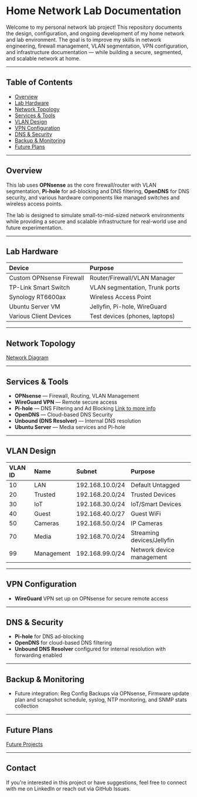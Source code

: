# Home Network Lab Documentation

Welcome to my personal network lab project! This repository documents the design, configuration, and ongoing development of my home network and lab environment. The goal is to improve my skills in network engineering, firewall management, VLAN segmentation, VPN configuration, and infrastructure documentation — while building a secure, segmented, and scalable network at home.

---

## Table of Contents  

- [Overview](#overview)  
- [Lab Hardware](#lab-hardware)  
- [Network Topology](#network-topology)  
- [Services & Tools](#services--tools)  
- [VLAN Design](#vlan-design)  
- [VPN Configuration](#vpn-configuration)  
- [DNS & Security](#dns--security)  
- [Backup & Monitoring](#backup--monitoring)  
- [Future Plans](#future-plans)

---

## Overview  

This lab uses **OPNsense** as the core firewall/router with VLAN segmentation, **Pi-hole** for ad-blocking and DNS filtering, **OpenDNS** for DNS security, and various hardware components like managed switches and wireless access points.  

The lab is designed to simulate small-to-mid-sized network environments while providing a secure and scalable infrastructure for real-world use and future experimentation.

---

## Lab Hardware  

| Device                  | Purpose                       |
|:------------------------|:------------------------------|
| Custom OPNsense Firewall | Router/Firewall/VLAN Manager   |
| TP-Link Smart Switch     | VLAN segmentation, Trunk ports |
| Synology RT6600ax        | Wireless Access Point          |
| Ubuntu Server VM         | Jellyfin, Pi-hole, WireGuard    |
| Various Client Devices   | Test devices (phones, laptops) |

---

## Network Topology  

[Network Diagram](./diagrams/LabSetupDiagram.png)



---

## Services & Tools  

- **OPNsense** — Firewall, Routing, VLAN Management  
- **WireGuard VPN** — Remote secure access  
- **Pi-hole** — DNS Filtering and Ad Blocking [Link to more info](./docs/pihole.md) 
- **OpenDNS** — Cloud-based DNS Security  
- **Unbound (DNS Resolver)** — Internal DNS resolution  
- **Ubuntu Server** — Media services and Pi-hole  

---

## VLAN Design  

| VLAN ID | Name        | Subnet         | Purpose                |
|:--------|:------------|:----------------|:------------------------|
| 10      | LAN          | 192.168.10.0/24 | Default Untagged         |
| 20      | Trusted      | 192.168.20.0/24 | Trusted Devices          |
| 30      | IoT          | 192.168.30.0/24 | IoT/Smart Devices        |
| 40      | Guest        | 192.168.40.0/27 | Guest WiFi               |
| 50      | Cameras      | 192.168.50.0/24 | IP Cameras               |
| 70      | Media        | 192.168.70.0/24 | Streaming devices/Jellyfin|
| 99      | Management   | 192.168.99.0/24 | Network device management|

---

## VPN Configuration  

- **WireGuard** VPN set up on OPNsense for secure remote access  


---

## DNS & Security  

- **Pi-hole** for DNS ad-blocking  
- **OpenDNS** for cloud-based DNS filtering  
- **Unbound DNS Resolver** configured for internal resolution with forwarding enabled

---

## Backup & Monitoring  

- Future integration: Reg Config Backups via OPNsense, Firmware update plan and scnapshot schedule, syslog, NTP monitoring, and SNMP stats collection

---

## Future Plans  


[Future Projects](./docs/Future-Projects.md)



---

## Contact  

If you're interested in this project or have suggestions, feel free to connect with me on LinkedIn or reach out via GitHub Issues.


